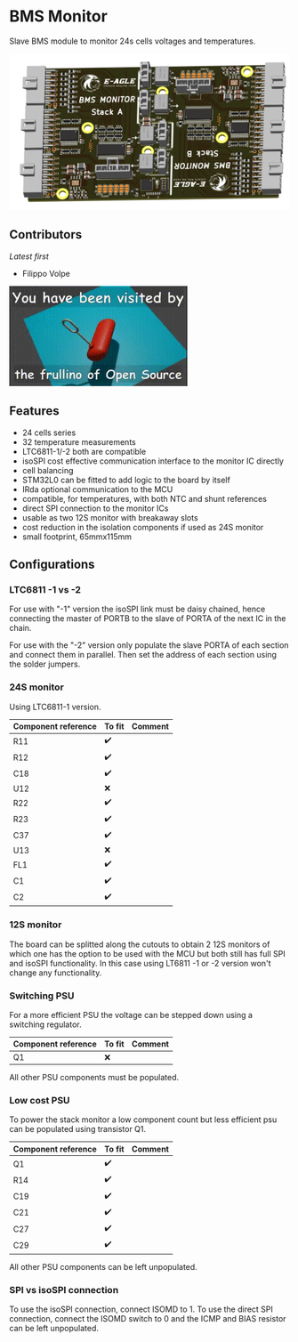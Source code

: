 # BMS Monitor

Slave BMS module to monitor 24s cells voltages and temperatures.

![3D render](./docs/board_render.png)

## Contributors

_Latest first_

- Filippo Volpe

![Frullino of Open Source](./docs/frullino.gif)

## Features

- 24 cells series
- 32 temperature measurements
- LTC6811-1/-2 both are compatible
- isoSPI cost effective communication interface to the monitor IC directly
- cell balancing
- STM32L0 can be fitted to add logic to the board by itself
- IRda optional communication to the MCU
- compatible, for temperatures, with both NTC and shunt references
- direct SPI connection to the monitor ICs
- usable as two 12S monitor with breakaway slots
- cost reduction in the isolation components if used as 24S monitor
- small footprint, 65mmx115mm

## Configurations

### LTC6811 -1 vs -2

For use with "-1" version the isoSPI link must be daisy chained, hence connecting the master of PORTB to the slave of PORTA of the next IC in the chain.

For use with the "-2" version only populate the slave PORTA of each section and connect them in parallel. Then set the address of each section using the solder jumpers.

### 24S monitor

Using LTC6811-1 version.

| Component reference         | To fit  | Comment|
|--------------|-----------|------------|
| R11 |   ✔️    |        |
| R12 |   ✔️    |        |
| C18 |   ✔️    |        |
| U12 |   ❌    |        |
| R22 |   ✔️    |        |
| R23 |   ✔️    |        |
| C37 |   ✔️    |        |
| U13 |   ❌    |        |
| FL1 |   ✔️    |        |
| C1 |   ✔️    |        |
| C2 |   ✔️    |        |

### 12S monitor

The board can be splitted along the cutouts to obtain 2 12S monitors of which one has the option to be used with the MCU but both still has full SPI and isoSPI functionality.
In this case using LT6811 -1 or -2 version won't change any functionality.

### Switching PSU

For a more efficient PSU the voltage can be stepped down using a switching regulator.

| Component reference | To fit  | Comment|
|--------------|-----------|------------|
| Q1 |   ❌    |        |

All other PSU components must be populated.

### Low cost PSU

To power the stack monitor a low component count but less efficient psu can be populated using transistor Q1.

| Component reference         | To fit  | Comment|
|--------------|-----------|------------|
| Q1 |   ✔️    |        |
| R14 |   ✔️    |        |
| C19 |   ✔️    |        |
| C21 |   ✔️    |        |
| C27 |   ✔️    |        |
| C29 |   ✔️    |        |

All other PSU components can be left unpopulated.

### SPI vs isoSPI connection

To use the isoSPI connection, connect ISOMD to 1.
To use the direct SPI connection, connect the ISOMD switch to 0 and the ICMP and BIAS resistor can be left unpopulated.
